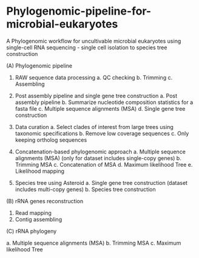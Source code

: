 # Phylogenomic-pipeline-for-microbial-eukaryotes

A Phylogenomic workflow for uncultivable microbial eukaryotes using single-cell RNA sequencing - single cell isolation to species tree construction

(A) Phylogenomic pipeline
1. RAW sequence data processing
  a. QC checking
  b. Trimming
  c. Assembling

2. Post assembly pipeline and single gene tree construction
   a. Post assembly pipeline
   b. Summarize nucleotide composition statistics for a fasta file
   c. Multiple sequence alignments (MSA)
   d. Single gene tree construction


3. Data curation
   a. Select clades of interest from large trees using taxonomic specifications
   b. Remove low coverage sequences
   c. Only keeping ortholog sequences


4. Concatenation-based phylogenomic approach
   a. Multiple sequence alignments (MSA) (only for dataset includes single-copy genes)
   b. Trimming MSA
   c. Concatenation of MSA
   d. Maximum likelihood Tree
   e. Likelihood mapping


5. Species tree using Asteroid
   a. Single gene tree construction (dataset includes multi-copy genes)
   b. Species tree construction


(B) rRNA genes reconstruction

1. Read mapping
2. Contig assembling

(C) rRNA phylogeny

  a. Multiple sequence alignments (MSA)
  b. Trimming MSA
  c. Maximum likelihood Tree
